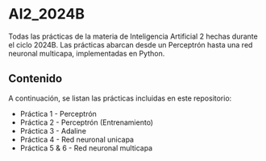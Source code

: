 # AI2_2024B
Todas las prácticas de la materia de Inteligencia Artificial 2 hechas durante el ciclo 2024B. Las prácticas abarcan desde un Perceptrón hasta una red neuronal multicapa, implementadas en Python.

## Contenido

A continuación, se listan las prácticas incluidas en este repositorio:

* Práctica 1 - Perceptrón
* Práctica 2 - Perceptrón (Entrenamiento)
* Práctica 3 - Adaline
* Práctica 4 - Red neuronal unicapa
* Práctica 5 & 6 - Red neuronal multicapa
